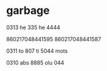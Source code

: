 # garbage

0313
he
335
he
4444

860217048441595
860217048441587

0311
to
807
ti
5044 mots

0310
abs
8885
olu
044

